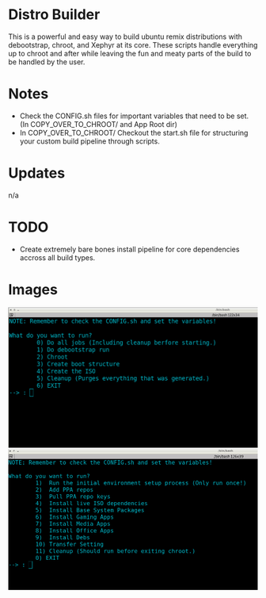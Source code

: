 # Distro Builder
This is a powerful and easy way to build ubuntu remix distributions with
debootstrap, chroot, and Xephyr at its core. These scripts handle everything
up to chroot and after while leaving the fun and meaty parts of the build to
be handled by the user.

# Notes
* Check the CONFIG.sh files for important variables that need to be set. (In COPY_OVER_TO_CHROOT/ and App Root dir)
* In COPY_OVER_TO_CHROOT/ Checkout the start.sh file for structuring your custom build pipeline through scripts.

# Updates
n/a

# TODO
* Create extremely bare bones install pipeline for core dependencies accross all build types.

# Images
![1 Distro Builder Menu. ](images/pic1.png)
![1 Distro Builder Chroot Menu. ](images/pic2.png)
